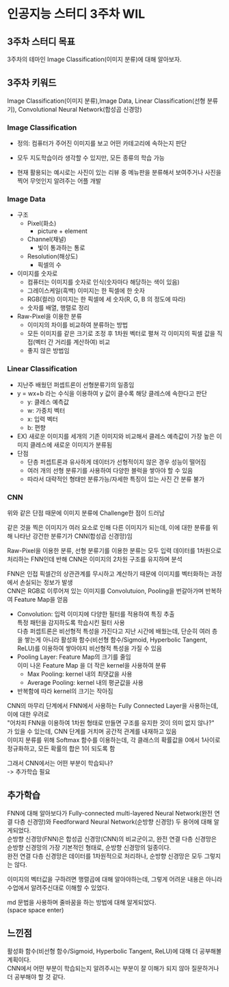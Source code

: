# 인공지능 스터디 3주차 WIL
## 3주차 스터디 목표
3주차의 테마인 Image Classification(이미지 분류)에 대해 알아보자.
## 3주차 키워드
Image Classification(이미지 분류),Image Data, Linear Classification(선형 분류기), Convolutional Neural Network(합성곱 신경망)
### Image Classification
- 정의: 컴퓨터가 주어진 이미지를 보고 어떤 카테고리에 속하는지 판단
+ 모두 지도학습이라 생각할 수 있지만, 모든 종류의 학습 가능
- 현재 활용되는 예시로는 사진이 있는 리뷰 중 메뉴판을 분류해서 보여주거나 사진을 찍어 무엇인지 알려주는 어플 개발
### Image Data
- 구조
  - Pixel(화소)
    - picture + element 
  - Channel(채널)
    - 빛이 통과하는 통로
  - Resolution(해상도)
    - 픽셀의 수
- 이미지를 숫자로
  - 컴퓨터는 이미지를 숫자로 인식(숫자마다 해당하는 색이 있음)
  - 그레이스케일(흑백) 이미지는 한 픽셀에 한 숫자
  - RGB(컬러) 이미지는 한 픽셀에 세 숫자(R, G, B 의 정도에 따라)
  - 숫자를 배열, 행렬로 정리
- Raw-Pixel을 이용한 분류
  - 이미지의 차이를 비교하여 분류하는 방법
  - 모든 이미지를 같은 크기로 조정 후 1차원 벡터로 펼쳐 각 이미지의 픽셀 값을 직접(벡터 간 거리를 계산하여) 비교
  - 좋지 않은 방법임
### Linear Classification
- 지난주 배웠던 퍼셉트론이 선형분류기의 일종임
- y = wx+b 라는 수식을 이용하여 y 값이 클수록 해당 클레스에 속한다고 판단
  - y: 클레스 예측값
  - w: 가중치 벡터
  - x: 입력 벡터
  - b: 편향
- EX) 새로운 이미지를 세개의 기존 이미지와 비교해서 클레스 예측값이 가장 높은 이미지 클레스에 새로운 이미지가 분류됨 
- 단점 
  - 단층 퍼셉트론과 유사하게 데이터가 선형적이지 않은 경우 성능이 떨어짐 
  - 여러 개의 선형 분류기를 사용하여 다양한 블럭을 쌓아야 할 수 있음
  - 따라서 대략적인 형태만 분류가능/자세한 특징이 있는 사진 간 분류 불가
### CNN
위와 같은 단점 때문에 이미지 분류에 Challenge한 점이 드러남  

같은 것을 찍은 이미지가 여러 요소로 인해 다른 이미지가 되는데, 이에 대한 분류를 위해 나타난 강건한 분류기가 CNN(합성곱 신경망)임  

Raw-Pixel을 이용한 분류, 선형 분류기를 이용한 분류는 모두 입력 데이터를 1차원으로 처리하는 FNN인데 반해 CNN은 이미지의 2차원 구조를 유지하며 분석  

FNN은 인접 픽셀간의 상관관계를 무시하고 계산하기 때문에 이미지를 벡터화하는 과정에서 손실되는 정보가 발생  
CNN은 RGB로 이루어져 있는 이미지를 Convolutuion, Pooling을 번갈아가며 반복하여 Feature Map을 얻음  
- Convolution: 입력 이미지에 다양한 필터를 적용하여 특징 추출  
  특정 패턴을 감지하도록 학습시킨 필터 사용  
  다층 퍼셉트론은 비선형적 특성을 가진다고 지난 시간에 배웠는데, 단순히 여러 층을 쌓는게 아니라 활성화 함수(비선형 함수/Sigmoid, Hyperbolic Tangent, ReLU)를 이용하여 쌓아야지 비선형적 특성을 가질 수 있음
- Pooling Layer: Feature Map의 크기를 줄임  
  이미 나온 Feature Map 을 더 작은 kernel을 사용하여 분류
  - Max Pooling: kernel 내의 최댓값을 사용
  - Average Pooling: kernel 내의 평균값을 사용
- 반복함에 따라 kernel의 크기는 작아짐  

CNN의 마무리 단계에서 FNN에서 사용하는 Fully Connected Layer을 사용하는데, 이에 대한 우려로  
 "어차피 FNN을 이용하여 1차원 형태로 만들면 구조를 유지한 것이 의미 없지 않나?"  
 가 있을 수 있는데, CNN 단계를 거치며 공간적 관계를 내재하고 있음  
 이미지 분류를 위해 Softmax 함수를 이용하는데, 각 클래스의 확률값을 0에서 1사이로 정규화하고, 모든 확률의 합은 1이 되도록 함  

 그래서 CNN에서는 어떤 부분이 학습되나?  
 -> 추가학습 필요

## 추가학습
FNN에 대해 알아보다가 Fully-connected multi-layered Neural Network(완전 연결 다층 신경망)와 Feedforward Neural Network(순방향 신경망) 두 용어에 대해 알게되었다.  
순방향 신경망(FNN)은 합성곱 신경망(CNN)의 비교군이고, 완전 연결 다층 신경망은 순방향 신경망의 가장 기본적인 형태로, 순방향 신경망의 일종이다.  
완전 연결 다층 신경망은 데이터를 1차원적으로 처리하나, 순방향 신경망은 모두 그렇지는 않다.

이미지의 벡터값을 구하려면 행렬곱에 대해 알아야하는데, 그렇게 어려운 내용은 아니라 수업에서 알려주신대로 이해할 수 있었다.  

md 문법을 사용하며 줄바꿈을 하는 방법에 대해 알게되었다.  
(space space enter)
## 느낀점
활성화 함수(비선형 함수/Sigmoid, Hyperbolic Tangent, ReLU)에 대해 더 공부해볼 계획이다.  
CNN에서 어떤 부분이 학습되는지 알려주시는 부분이 잘 이해가 되지 않아 질문하거나 더 공부해야 할 것 같다.